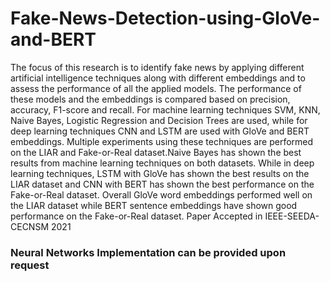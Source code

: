 # Fake-News-Detection-using-GloVe-and-BERT
The focus of this research is to identify fake news by applying different artificial intelligence techniques along with different embeddings and to assess the performance of all
the applied models. The performance of these models and the embeddings is compared based on precision, accuracy, F1-score and recall. For machine learning techniques SVM, KNN, Naive
Bayes, Logistic Regression and Decision Trees are used, while for deep learning techniques CNN and LSTM are used with GloVe and BERT embeddings. Multiple experiments using these
techniques are performed on the LIAR and Fake-or-Real dataset.Naive Bayes has shown the best results from machine learning techniques on both datasets. While in deep learning techniques, LSTM with GloVe has shown the best results on the LIAR dataset and CNN with BERT has shown the best performance on the Fake-or-Real dataset. Overall GloVe word embeddings performed well on the LIAR dataset while BERT sentence embeddings have shown good performance on the Fake-or-Real dataset.
Paper Accepted in IEEE-SEEDA-CECNSM 2021
### Neural Networks Implementation can be provided upon request

